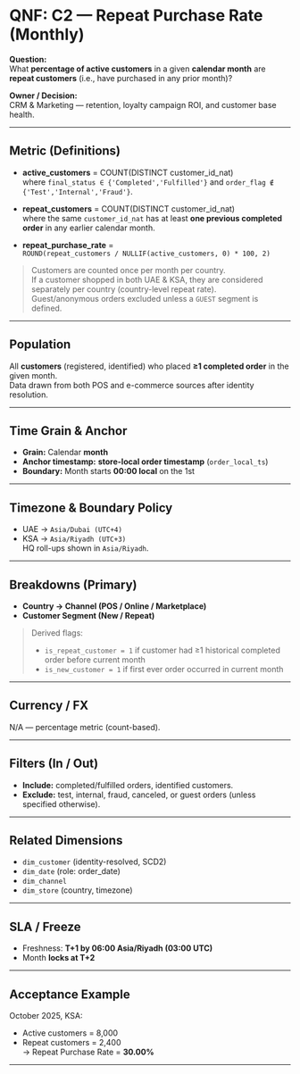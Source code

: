 # QNF: C2 — Repeat Purchase Rate (Monthly)

**Question:**  
What **percentage of active customers** in a given **calendar month** are **repeat customers** (i.e., have purchased in any prior month)?

**Owner / Decision:**  
CRM & Marketing — retention, loyalty campaign ROI, and customer base health.

---

## Metric (Definitions)

* **active_customers** = COUNT(DISTINCT customer_id_nat)  
  where `final_status ∈ {'Completed','Fulfilled'}` and `order_flag ∉ {'Test','Internal','Fraud'}`.

* **repeat_customers** = COUNT(DISTINCT customer_id_nat)  
  where the same `customer_id_nat` has at least **one previous completed order** in any earlier calendar month.

* **repeat_purchase_rate** =  
  `ROUND(repeat_customers / NULLIF(active_customers, 0) * 100, 2)`

> Customers are counted once per month per country.  
> If a customer shopped in both UAE & KSA, they are considered separately per country (country-level repeat rate).  
> Guest/anonymous orders excluded unless a `GUEST` segment is defined.

---

## Population

All **customers** (registered, identified) who placed **≥1 completed order** in the given month.  
Data drawn from both POS and e-commerce sources after identity resolution.

---

## Time Grain & Anchor

* **Grain:** Calendar **month**
* **Anchor timestamp:** **store-local order timestamp** (`order_local_ts`)
* **Boundary:** Month starts **00:00 local** on the 1st

---

## Timezone & Boundary Policy

* UAE → `Asia/Dubai (UTC+4)`  
* KSA → `Asia/Riyadh (UTC+3)`  
  HQ roll-ups shown in `Asia/Riyadh`.

---

## Breakdowns (Primary)

* **Country → Channel (POS / Online / Marketplace)**  
* **Customer Segment (New / Repeat)**  

> Derived flags:
> - `is_repeat_customer = 1` if customer had ≥1 historical completed order before current month  
> - `is_new_customer = 1` if first ever order occurred in current month

---

## Currency / FX

N/A — percentage metric (count-based).

---

## Filters (In / Out)

* **Include:** completed/fulfilled orders, identified customers.  
* **Exclude:** test, internal, fraud, canceled, or guest orders (unless specified otherwise).

---

## Related Dimensions

* `dim_customer` (identity-resolved, SCD2)
* `dim_date` (role: order_date)
* `dim_channel`
* `dim_store` (country, timezone)

---

## SLA / Freeze

* Freshness: **T+1 by 06:00 Asia/Riyadh (03:00 UTC)**  
* Month **locks at T+2**

---

## Acceptance Example

October 2025, KSA:  
- Active customers = 8,000  
- Repeat customers = 2,400  
→ Repeat Purchase Rate = **30.00%**

---
